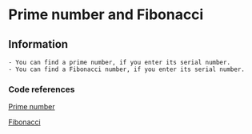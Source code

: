 # Prime number and Fibonacci

## Information

    - You can find a prime number, if you enter its serial number.
    - You can find a Fibonacci number, if you enter its serial number.
    
### Code references
[Prime number](https://github.com/unique-Dimon/PrimeNumberAndFibo/blob/US0001-Fix-fist-commit-issues/src/PrimeNumber.java)
   
[Fibonacci](https://github.com/unique-Dimon/PrimeNumberAndFibo/blob/US0001-Fix-fist-commit-issues/src/NthNumberFibonacci.java)
